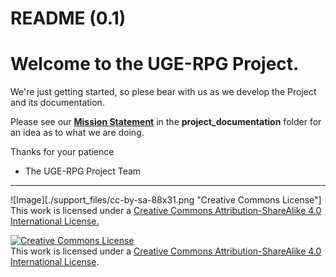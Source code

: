 # README (0.1)
# Welcome to the UGE-RPG Project.

We're just getting started, so plese bear with us as we develop the Project and its documentation.

Please see our [**Mission Statement**](https://github.com/UGE-RPG/master/blob/master/project_documentation/Mission_Statement.md) in the **project_documentation** folder for an idea as to what we are doing.

Thanks for your patience

- The UGE-RPG Project Team

---

![Image][./support_files/cc-by-sa-88x31.png "Creative Commons License"]
This work is licensed under a [Creative Commons Attribution-ShareAlike 4.0 International License.](http://creativecommons.org/licenses/by-sa/4.0/)

<a rel="license" href="http://creativecommons.org/licenses/by-sa/4.0/"><img alt="Creative Commons License" style="border-width:0" src="https://i.creativecommons.org/l/by-sa/4.0/88x31.png" /></a><br />This work is licensed under a <a rel="license" href="http://creativecommons.org/licenses/by-sa/4.0/">Creative Commons Attribution-ShareAlike 4.0 International License</a>.
